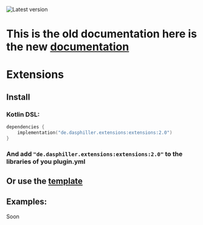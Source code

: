 ![Latest version](https://img.shields.io/maven-central/v/de.dasphiller.extensions/extensions?color=pink&label=latest%20version&style=for-the-badge)
# This is the old documentation here is the new [documentation](https://dasphiller.github.io/Extensions/)
# Extensions
## Install
### Kotlin DSL:
```kt
dependencies {
    implementation("de.dasphiller.extensions:extensions:2.0")
}
```
### And add ```"de.dasphiller.extensions:extensions:2.0"``` to the libraries of you plugin.yml
## Or use the [template](https://github.com/DasPhiller/plugin-template)

## Examples:
Soon

